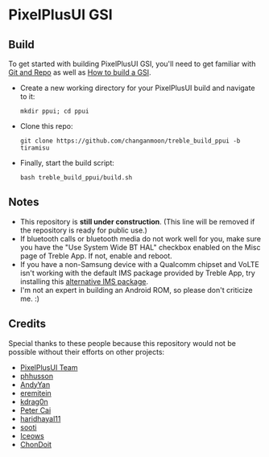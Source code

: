 # PixelPlusUI GSI

## Build
To get started with building PixelPlusUI GSI, you'll need to get familiar with [Git and Repo](https://source.android.com/source/using-repo.html) as well as [How to build a GSI](https://github.com/phhusson/treble_experimentations/wiki/How-to-build-a-GSI%3F).
- Create a new working directory for your PixelPlusUI build and navigate to it:
    ```
    mkdir ppui; cd ppui
    ```
- Clone this repo:
    ```
    git clone https://github.com/changanmoon/treble_build_ppui -b tiramisu
    ```
- Finally, start the build script:
    ```
    bash treble_build_ppui/build.sh
    ```

## Notes
- This repository is **still under construction**. (This line will be removed if the repository is ready for public use.)
- If bluetooth calls or bluetooth media do not work well for you, make sure you have the "Use System Wide BT HAL" checkbox enabled on the Misc page of Treble App. If not, enable and reboot.
- If you have a non-Samsung device with a Qualcomm chipset and VoLTE isn't working with the default IMS package provided by Treble App, try installing this [alternative IMS package](https://treble.phh.me/stable/ims-caf-s.apk).
- I'm not an expert in building an Android ROM, so please don't criticize me. :)

## Credits
Special thanks to these people because this repository would not be possible without their efforts on other projects:
- [PixelPlusUI Team](https://github.com/PixelPlusUI)
- [phhusson](https://github.com/phhusson)
- [AndyYan](https://github.com/AndyCGYan)
- [eremitein](https://github.com/eremitein)
- [kdrag0n](https://github.com/kdrag0n)
- [Peter Cai](https://github.com/PeterCxy)
- [haridhayal11](https://github.com/haridhayal11)
- [sooti](https://github.com/sooti)
- [Iceows](https://github.com/Iceows)
- [ChonDoit](https://github.com/ChonDoit)
